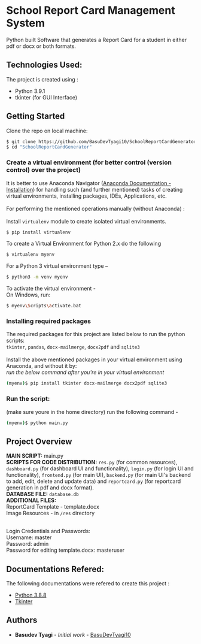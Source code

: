 # School Report Card Management System
Python built Software that generates a Report Card for a student in either pdf or docx or both formats.

## Technologies Used:
The project is created using :
* Python 3.9.1
* tkinter (for GUI Interface)

## Getting Started
Clone the repo on local machine:
```sh
$ git clone https://github.com/BasuDevTyagi10/SchoolReportCardGenerator.git
$ cd "SchoolReportCardGenerator"
```
### Create a virtual environment (for better control (version control) over the project)
It is better to use Anaconda Navigator ([Anaconda Documentation - Installation](https://docs.anaconda.com/anaconda/install/)) for handling such (and further mentioned) tasks of creating virtual environments, installing packages, IDEs, Applications, etc.
<br>
<br>For performing the mentioned operations manually (without Anaconda) :
<br><br>Install ```virtualenv``` module to create isolated virtual environments.
```sh
$ pip install virtualenv
```
To create a Virtual Environment for Python 2.x do the following
```sh
$ virtualenv myenv
```
For a Python 3 virtual environment type –
```sh
$ python3 -m venv myenv
```
To activate the virtual environment -
<br>On Windows, run:
```sh
$ myenv\Scripts\activate.bat
```

### Installing required packages
The required packages for this project are listed below to run the python scripts:
<br>```tkinter```, ```pandas```, ```docx-mailmerge```, ```docx2pdf``` and ```sqlite3```
<br><br>Install the above mentioned packages in your virtual environment using Anaconda, and without it by:
<br>_run the below command after you're in your virtual environment_
```sh
(myenv)$ pip install tkinter docx-mailmerge docx2pdf sqlite3
```

### Run the script:
(make sure youre in the home directory) run the following command -
```sh
(myenv)$ python main.py
```

## Project Overview
<b>MAIN SCRIPT:</b> main.py
<br><b>SCRIPTS FOR CODE DISTRIBUTION:</b> ```res.py``` (for common resources), ```dashboard.py``` (for dashboard UI  and functionality), ```login.py``` (for login UI and functionality), ```frontend.py``` (for main UI), ```backend.py``` (for main UI's backend to add, edit, delete and update data) and ```reportcard.py``` (for reportcard generation in pdf and docx format).
<br><b>DATABASE FILE:</b> ```database.db```
<br><b>ADDITIONAL FILES:</b>
<br>ReportCard Template - template.docx
<br>Image Resources - in ```/res``` directory

<br>Login Credentials and Passwords:
<br>Username: master
<br>Password: admin
<br>Password for editing template.docx: masteruser

## Documentations Refered:
The following documentations were refered to create this project :
* [Python 3.8.8](https://www.python.org/doc/)
* [Tkinter](https://docs.python.org/3/library/tkinter.html)

## Authors

-   **Basudev Tyagi** - _Initial work_ - [BasuDevTyagi10](https://github.com/BasuDevTyagi10)

